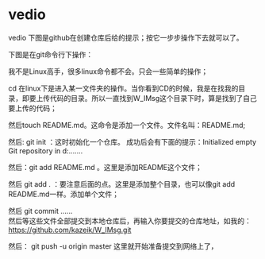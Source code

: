 # vedio
vedio
下图是github在创建仓库后给的提示；按它一步步操作下去就可以了。


下图是在git命令行下操作：


我不是Linux高手，很多linux命令都不会。只会一些简单的操作；

cd 在linux下是进入某一文件夹的操作。当你看到CD的时候，我是在找我的目录，即要上传代码的目录。所以一直找到W_IMsg这个目录下时，算是找到了自己要上传的代码；

然后touch README.md。这命令是添加一个文件。文件名叫：README.md;

然后: git  init ：这时初始化一个仓库。 成功后会有下面的提示：Initialized empty Git repository in d:.......

然后：git add README.md 。这里是添加README这个文件；

然后 git add .  ：要注意后面的点。这里是添加整个目录，也可以像git add README.md一样。添加单个文件；



然后 git commit ......  
然后等这些文件全部提交到本地仓库后，再输入你要提交的仓库地址，如我的：https://github.com/kazeik/W_IMsg.git




然后： git push -u origin master 这里就开始准备提交到网络上了，
